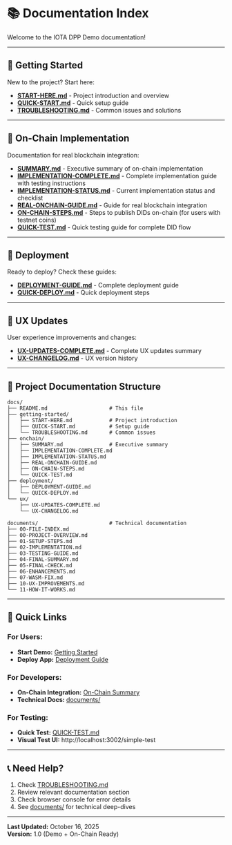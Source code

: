 # 📚 Documentation Index

Welcome to the IOTA DPP Demo documentation!

---

## 🚀 Getting Started

New to the project? Start here:

- **[START-HERE.md](./getting-started/START-HERE.md)** - Project introduction and overview
- **[QUICK-START.md](./getting-started/QUICK-START.md)** - Quick setup guide
- **[TROUBLESHOOTING.md](./getting-started/TROUBLESHOOTING.md)** - Common issues and solutions

---

## 🔗 On-Chain Implementation

Documentation for real blockchain integration:

- **[SUMMARY.md](./onchain/SUMMARY.md)** - Executive summary of on-chain implementation
- **[IMPLEMENTATION-COMPLETE.md](./onchain/IMPLEMENTATION-COMPLETE.md)** - Complete implementation guide with testing instructions
- **[IMPLEMENTATION-STATUS.md](./onchain/IMPLEMENTATION-STATUS.md)** - Current implementation status and checklist
- **[REAL-ONCHAIN-GUIDE.md](./onchain/REAL-ONCHAIN-GUIDE.md)** - Guide for real blockchain integration
- **[ON-CHAIN-STEPS.md](./onchain/ON-CHAIN-STEPS.md)** - Steps to publish DIDs on-chain (for users with testnet coins)
- **[QUICK-TEST.md](./onchain/QUICK-TEST.md)** - Quick testing guide for complete DID flow

---

## 🚢 Deployment

Ready to deploy? Check these guides:

- **[DEPLOYMENT-GUIDE.md](./deployment/DEPLOYMENT-GUIDE.md)** - Complete deployment guide
- **[QUICK-DEPLOY.md](./deployment/QUICK-DEPLOY.md)** - Quick deployment steps

---

## 🎨 UX Updates

User experience improvements and changes:

- **[UX-UPDATES-COMPLETE.md](./ux/UX-UPDATES-COMPLETE.md)** - Complete UX updates summary
- **[UX-CHANGELOG.md](./ux/UX-CHANGELOG.md)** - UX version history

---

## 📁 Project Documentation Structure

```
docs/
├── README.md                    # This file
├── getting-started/
│   ├── START-HERE.md            # Project introduction
│   ├── QUICK-START.md           # Setup guide
│   └── TROUBLESHOOTING.md       # Common issues
├── onchain/
│   ├── SUMMARY.md               # Executive summary
│   ├── IMPLEMENTATION-COMPLETE.md
│   ├── IMPLEMENTATION-STATUS.md
│   ├── REAL-ONCHAIN-GUIDE.md
│   ├── ON-CHAIN-STEPS.md
│   └── QUICK-TEST.md
├── deployment/
│   ├── DEPLOYMENT-GUIDE.md
│   └── QUICK-DEPLOY.md
└── ux/
    ├── UX-UPDATES-COMPLETE.md
    └── UX-CHANGELOG.md

documents/                       # Technical documentation
├── 00-FILE-INDEX.md
├── 00-PROJECT-OVERVIEW.md
├── 01-SETUP-STEPS.md
├── 02-IMPLEMENTATION.md
├── 03-TESTING-GUIDE.md
├── 04-FINAL-SUMMARY.md
├── 05-FINAL-CHECK.md
├── 06-ENHANCEMENTS.md
├── 07-WASM-FIX.md
├── 10-UX-IMPROVEMENTS.md
└── 11-HOW-IT-WORKS.md
```

---

## 🎯 Quick Links

### For Users:
- **Start Demo:** [Getting Started](./getting-started/START-HERE.md)
- **Deploy App:** [Deployment Guide](./deployment/DEPLOYMENT-GUIDE.md)

### For Developers:
- **On-Chain Integration:** [On-Chain Summary](./onchain/SUMMARY.md)
- **Technical Docs:** [documents/](../documents/)

### For Testing:
- **Quick Test:** [QUICK-TEST.md](./onchain/QUICK-TEST.md)
- **Visual Test UI:** http://localhost:3002/simple-test

---

## 📞 Need Help?

1. Check [TROUBLESHOOTING.md](./getting-started/TROUBLESHOOTING.md)
2. Review relevant documentation section
3. Check browser console for error details
4. See [documents/](../documents/) for technical deep-dives

---

**Last Updated:** October 16, 2025  
**Version:** 1.0 (Demo + On-Chain Ready)


